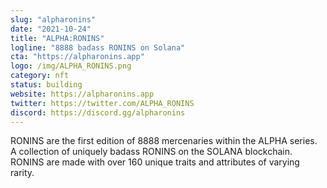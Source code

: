 ```yaml
---
slug: "alpharonins"
date: "2021-10-24"
title: "ALPHA:RONINS"
logline: "8888 badass RONINS on Solana"
cta: "https://alpharonins.app"
logo: /img/ALPHA_RONINS.png
category: nft
status: building
website: https://alpharonins.app
twitter: https://twitter.com/ALPHA_RONINS
discord: https://discord.gg/alpharonins
---
```


RONINS are the first edition of 8888 mercenaries within the ALPHA series. A collection of uniquely badass RONINS on the SOLANA blockchain.
RONINS are made with over 160 unique traits and attributes of varying rarity.
